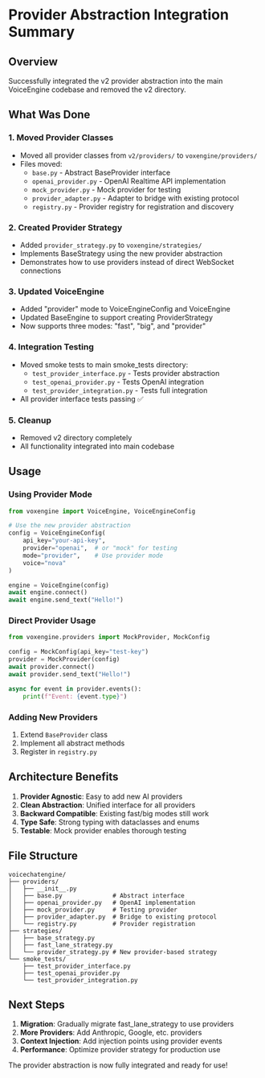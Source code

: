 # Provider Abstraction Integration Summary

## Overview

Successfully integrated the v2 provider abstraction into the main VoiceEngine codebase and removed the v2 directory.

## What Was Done

### 1. Moved Provider Classes
- Moved all provider classes from `v2/providers/` to `voxengine/providers/`
- Files moved:
  - `base.py` - Abstract BaseProvider interface
  - `openai_provider.py` - OpenAI Realtime API implementation
  - `mock_provider.py` - Mock provider for testing
  - `provider_adapter.py` - Adapter to bridge with existing protocol
  - `registry.py` - Provider registry for registration and discovery

### 2. Created Provider Strategy
- Added `provider_strategy.py` to `voxengine/strategies/`
- Implements BaseStrategy using the new provider abstraction
- Demonstrates how to use providers instead of direct WebSocket connections

### 3. Updated VoiceEngine
- Added "provider" mode to VoiceEngineConfig and VoiceEngine
- Updated BaseEngine to support creating ProviderStrategy
- Now supports three modes: "fast", "big", and "provider"

### 4. Integration Testing
- Moved smoke tests to main smoke_tests directory:
  - `test_provider_interface.py` - Tests provider abstraction
  - `test_openai_provider.py` - Tests OpenAI integration
  - `test_provider_integration.py` - Tests full integration
- All provider interface tests passing ✅

### 5. Cleanup
- Removed v2 directory completely
- All functionality integrated into main codebase

## Usage

### Using Provider Mode

```python
from voxengine import VoiceEngine, VoiceEngineConfig

# Use the new provider abstraction
config = VoiceEngineConfig(
    api_key="your-api-key",
    provider="openai",  # or "mock" for testing
    mode="provider",    # Use provider mode
    voice="nova"
)

engine = VoiceEngine(config)
await engine.connect()
await engine.send_text("Hello!")
```

### Direct Provider Usage

```python
from voxengine.providers import MockProvider, MockConfig

config = MockConfig(api_key="test-key")
provider = MockProvider(config)
await provider.connect()
await provider.send_text("Hello!")

async for event in provider.events():
    print(f"Event: {event.type}")
```

### Adding New Providers

1. Extend `BaseProvider` class
2. Implement all abstract methods
3. Register in `registry.py`

## Architecture Benefits

1. **Provider Agnostic**: Easy to add new AI providers
2. **Clean Abstraction**: Unified interface for all providers
3. **Backward Compatible**: Existing fast/big modes still work
4. **Type Safe**: Strong typing with dataclasses and enums
5. **Testable**: Mock provider enables thorough testing

## File Structure

```
voicechatengine/
├── providers/
│   ├── __init__.py
│   ├── base.py              # Abstract interface
│   ├── openai_provider.py   # OpenAI implementation
│   ├── mock_provider.py     # Testing provider
│   ├── provider_adapter.py  # Bridge to existing protocol
│   └── registry.py          # Provider registration
├── strategies/
│   ├── base_strategy.py
│   ├── fast_lane_strategy.py
│   └── provider_strategy.py # New provider-based strategy
└── smoke_tests/
    ├── test_provider_interface.py
    ├── test_openai_provider.py
    └── test_provider_integration.py
```

## Next Steps

1. **Migration**: Gradually migrate fast_lane_strategy to use providers
2. **More Providers**: Add Anthropic, Google, etc. providers
3. **Context Injection**: Add injection points using provider events
4. **Performance**: Optimize provider strategy for production use

The provider abstraction is now fully integrated and ready for use!